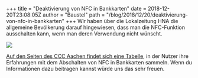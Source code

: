 +++
title = "Deaktivierung von NFC in Bankkarten"
date = 2018-12-20T23:08:05Z
author = "Baustel"
path = "/blog/2018/12/20/deaktivierung-von-nfc-in-bankkarten"
+++
Wir haben über die Lokalzeitung HNA die allgemeine Bevölkerung darauf
hingewiesen, dass man die NFC-Funktion ausschalten kann, wenn man deren
Verwendung nicht wünscht.

![](https://flipdot.org/blog/uploads/2018-12-11-hna.serendipityThumb.png)

[Auf den Seiten des CCC Aachen findet sich eine
Tabelle](https://calc.ccc.ac/Girokarten_NFC_deaktivieren), in der Nutzer
ihre Erfahrungen mit dem Abschalten von NFC in Bankkarten sammeln. Wenn
du Informationen dazu beitragen kannst würde uns das sehr freuen.
